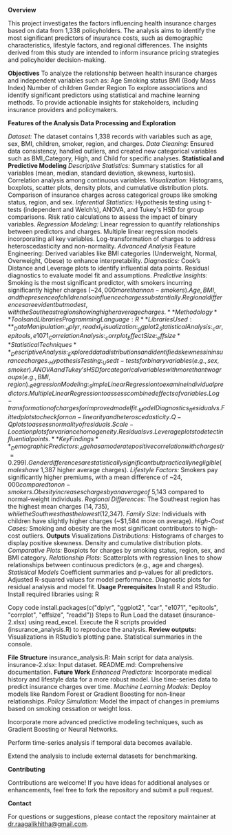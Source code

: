 **Overview**

This project investigates the factors influencing health insurance charges based on data from 1,338 policyholders. The analysis aims to identify the most significant predictors of insurance costs, such as demographic characteristics, lifestyle factors, and regional differences. The insights derived from this study are intended to inform insurance pricing strategies and policyholder decision-making.

**Objectives**
To analyze the relationship between health insurance charges and independent variables such as:
Age
Smoking status
BMI (Body Mass Index)
Number of children
Gender
Region
To explore associations and identify significant predictors using statistical and machine learning methods.
To provide actionable insights for stakeholders, including insurance providers and policymakers.

**Features of the Analysis
Data Processing and Exploration**

_Dataset:_ The dataset contains 1,338 records with variables such as age, sex, BMI, children, smoker, region, and charges.
_Data Cleaning_: Ensured data consistency, handled outliers, and created new categorical variables such as BMI_Category, High, and Child for specific analyses.
**Statistical and Predictive Modeling**
_Descriptive Statistics:_
Summary statistics for all variables (mean, median, standard deviation, skewness, kurtosis).
Correlation analysis among continuous variables.
_Visualization:_
Histograms, boxplots, scatter plots, density plots, and cumulative distribution plots.
Comparison of insurance charges across categorical groups like smoking status, region, and sex.
_Inferential Statistics:_
Hypothesis testing using t-tests (independent and Welch’s), ANOVA, and Tukey's HSD for group comparisons.
Risk ratio calculations to assess the impact of binary variables.
_Regression Modeling:_
Linear regression to quantify relationships between predictors and charges.
Multiple linear regression models incorporating all key variables.
Log-transformation of charges to address heteroscedasticity and non-normality.
_Advanced Analysis_
Feature Engineering: Derived variables like BMI categories (Underweight, Normal, Overweight, Obese) to enhance interpretability.
_Diagnostics:_
Cook’s Distance and Leverage plots to identify influential data points.
Residual diagnostics to evaluate model fit and assumptions.
_Predictive Insights:_
Smoking is the most significant predictor, with smokers incurring significantly higher charges (~$24,000 more than non-smokers).
Age, BMI, and the presence of children also influence charges substantially.
Regional differences are evident but modest, with the Southeast region showing higher average charges.
**Methodology**
Tools and Libraries
Programming Language: R
**Libraries Used:**
_Data Manipulation:_ dplyr, readxl
_Visualization:_ ggplot2
_Statistical Analysis:_ car, epitools, e1071
_Correlation Analysis:_ corrplot
_Effect Size:_ effsize
**Statistical Techniques**
_Descriptive Analysis:_ Explored data distributions and identified skewness in insurance charges.
_Hypothesis Testing:_
Used t-tests for binary variables (e.g., sex, smoker).
ANOVA and Tukey’s HSD for categorical variables with more than two groups (e.g., BMI, region).
_Regression Modeling:_
Simple Linear Regression to examine individual predictors.
Multiple Linear Regression to assess combined effects of variables.
Log-transformation of charges for improved model fit.
_Model Diagnostics_
Residual vs. Fitted plots to check for non-linearity and heteroscedasticity.
Q-Q plots to assess normality of residuals.
Scale-Location plots for variance homogeneity.
Residuals vs. Leverage plots to detect influential points.
**Key Findings**
_Demographic Predictors:_
Age has a moderate positive correlation with charges (r = 0.299).
Gender differences are statistically significant but practically negligible (males have ~$1,387 higher average charges).
_Lifestyle Factors:_
Smokers pay significantly higher premiums, with a mean difference of ~$24,000 compared to non-smokers.
Obesity increases charges by an average of ~$5,143 compared to normal-weight individuals.
_Regional Differences:_
The Southeast region has the highest mean charges ($14,735), while the Southwest has the lowest ($12,347).
_Family Size:_
Individuals with children have slightly higher charges (~$1,584 more on average).
_High-Cost Cases:_
Smoking and obesity are the most significant contributors to high-cost outliers.
**Outputs**
Visualizations
_Distributions:_
Histograms of charges to display positive skewness.
Density and cumulative distribution plots.
_Comparative Plots:_
Boxplots for charges by smoking status, region, sex, and BMI category.
_Relationship Plots:_
Scatterplots with regression lines to show relationships between continuous predictors (e.g., age and charges).
_Statistical Models_
Coefficient summaries and p-values for all predictors.
Adjusted R-squared values for model performance.
Diagnostic plots for residual analysis and model fit.
**Usage
Prerequisites**
Install R and RStudio.
Install required libraries using:
R

Copy code
install.packages(c("dplyr", "ggplot2", "car", "e1071", "epitools", "corrplot", "effsize", "readxl"))
Steps to Run
Load the dataset (insurance-2.xlsx) using read_excel.
Execute the R scripts provided (insurance_analysis.R) to reproduce the analysis.
**Review outputs:**
Visualizations in RStudio’s plotting pane.
Statistical summaries in the console.

**File Structure**
insurance_analysis.R: Main script for data analysis.
insurance-2.xlsx: Input dataset.
README.md: Comprehensive documentation.
**Future Work**
_Enhanced Predictors:_
Incorporate medical history and lifestyle data for a more robust model.
Use time-series data to predict insurance charges over time.
_Machine Learning Models:_
Deploy models like Random Forest or Gradient Boosting for non-linear relationships.
_Policy Simulation:_
Model the impact of changes in premiums based on smoking cessation or weight loss.

Incorporate more advanced predictive modeling techniques, such as Gradient Boosting or Neural Networks.

Perform time-series analysis if temporal data becomes available.

Extend the analysis to include external datasets for benchmarking.

**Contributing**

Contributions are welcome! If you have ideas for additional analyses or enhancements, feel free to fork the repository and submit a pull request.

**Contact**

For questions or suggestions, please contact the repository maintainer at dr.raagalikhitha@gmail.com.

